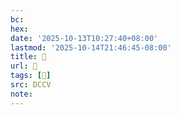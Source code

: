 ```yaml
---
bc:
hex:
date: '2025-10-13T10:27:40+08:00'
lastmod: '2025-10-14T21:46:45-08:00'
title: 􅉟
url: 􅉟
tags: [𩌰]
src: DCCV
note:
---
```

